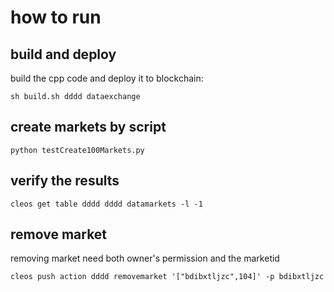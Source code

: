 # how to run
## build and deploy
build the cpp code and deploy it to blockchain:  
```
sh build.sh dddd dataexchange
```
## create markets by script
```
python testCreate100Markets.py
```

## verify the results
```
cleos get table dddd dddd datamarkets -l -1
```
## remove market
removing market need both owner's permission and the marketid
```
cleos push action dddd removemarket '["bdibxtljzc",104]' -p bdibxtljzc
```
